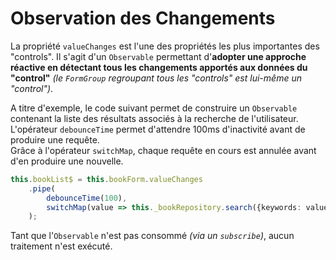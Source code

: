 # Observation des Changements

La propriété `valueChanges` est l'une des propriétés les plus importantes des "controls". Il s'agit d'un `Observable` permettant d'**adopter une approche réactive en détectant tous les changements apportés aux données du "control"** _\(le _`FormGroup`_ regroupant tous les "controls" est lui-même un "control"\)_.

A titre d'exemple, le code suivant permet de construire un `Observable` contenant la liste des résultats associés à la recherche de l'utilisateur.  
L'opérateur `debounceTime` permet d'attendre 100ms d'inactivité avant de produire une requête.  
Grâce à l'opérateur `switchMap`, chaque requête en cours est annulée avant d'en produire une nouvelle.

```typescript
this.bookList$ = this.bookForm.valueChanges
    .pipe(
        debounceTime(100),
        switchMap(value => this._bookRepository.search({keywords: value.title}))
    );
```

Tant que l'`Observable` n'est pas consommé _\(via un _`subscribe`_\)_, aucun traitement n'est exécuté.

